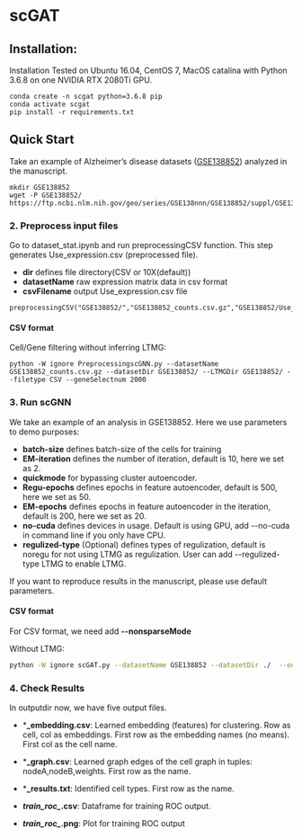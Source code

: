 # scGAT   

## Installation:

Installation Tested on Ubuntu 16.04, CentOS 7, MacOS catalina with Python 3.6.8 on one NVIDIA RTX 2080Ti GPU.

```shell
conda create -n scgat python=3.6.8 pip
conda activate scgat
pip install -r requirements.txt
```

## Quick Start

Take an example of Alzheimer’s disease datasets ([GSE138852](https://www.ncbi.nlm.nih.gov/geo/query/acc.cgi?acc=GSE138852)) analyzed in the manuscript.

```shell
mkdir GSE138852
wget -P GSE138852/ https://ftp.ncbi.nlm.nih.gov/geo/series/GSE138nnn/GSE138852/suppl/GSE138852_counts.csv.gz
```

### 2. Preprocess input files

Go to dataset_stat.ipynb and run preprocessingCSV function. This step generates Use_expression.csv (preprocessed file).  

- **dir** defines file directory(CSV or 10X(default))  
- **datasetName** raw expression matrix data in csv format 
- **csvFilename** output Use_expression.csv file

```
preprocessingCSV("GSE138852/","GSE138852_counts.csv.gz","GSE138852/Use_expression.csv")
```

#### CSV format

Cell/Gene filtering without inferring LTMG:
```shell
python -W ignore PreprocessingscGNN.py --datasetName GSE138852_counts.csv.gz --datasetDir GSE138852/ --LTMGDir GSE138852/ --filetype CSV --geneSelectnum 2000
```

### 3. Run scGNN

We take an example of an analysis in GSE138852. Here we use parameters to demo purposes:

- **batch-size** defines batch-size of the cells for training
- **EM-iteration** defines the number of iteration, default is 10, here we set as 2. 
- **quickmode** for bypassing cluster autoencoder.
- **Regu-epochs** defines epochs in feature autoencoder, default is 500, here we set as 50.
- **EM-epochs** defines epochs in feature autoencoder in the iteration, default is 200, here we set as 20.
- **no-cuda** defines devices in usage. Default is using GPU, add --no-cuda in command line if you only have CPU.
- **regulized-type** (Optional) defines types of regulization, default is noregu for not using LTMG as regulization. User can add --regulized-type LTMG to enable LTMG.

If you want to reproduce results in the manuscript, please use default parameters. 

#### CSV format

For CSV format, we need add **--nonsparseMode**

Without LTMG:
```bash
python -W ignore scGAT.py --datasetName GSE138852 --datasetDir ./  --outputDir outputdir/ --EM-iteration 2 --Regu-epochs 50 --EM-epochs 20 --quickmode --nonsparseMode
```

### 4. Check Results

In outputdir now, we have five output files.

- ***_embedding.csv**:    Learned embedding (features) for clustering. Row as cell, col as embeddings. First row as the embedding names (no means). First col as the cell name.

- ***_graph.csv**:        Learned graph edges of the cell graph in tuples: nodeA,nodeB,weights. First row as the name.

- ***_results.txt**:      Identified cell types. First row as the name. 

- ***train_roc_*.csv**:     Dataframe for training ROC output.

- ***train_roc_*.png**:    Plot for training ROC output